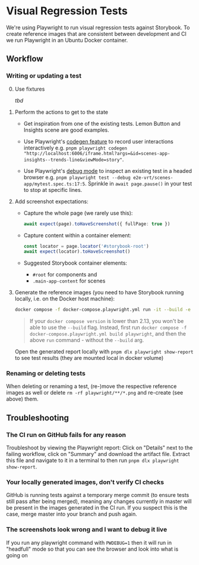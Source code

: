# Visual Regression Tests

We're using Playwright to run visual regression tests against Storybook. To create reference images that are consistent between development and CI we run Playwright in an Ubuntu Docker container.

## Workflow

### Writing or updating a test

0. Use fixtures

    _tbd_

1. Perform the actions to get to the state

    - Get inspiration from one of the existing tests. Lemon Button and Insights scene are good examples.

    - Use Playwright's [codegen feature](https://playwright.dev/docs/codegen-intro) to record user interactions interactively e.g. `pnpm playwright codegen "http://localhost:6006/iframe.html?args=&id=scenes-app-insights--trends-line&viewMode=story"`.

    - Use Playwright's [debug mode](https://playwright.dev/docs/debug) to inspect an existing test in a headed browser e.g. `pnpm playwright test --debug e2e-vrt/scenes-app/mytest.spec.ts:17:5`. Sprinkle in `await page.pause()` in your test to stop at specific lines.

2. Add screenshot expectations:

    - Capture the whole page (we rarely use this):

        ```ts
        await expect(page).toHaveScreenshot({ fullPage: true })
        ```

    - Capture content within a container element:

        ```ts
        const locator = page.locator('#storybook-root')
        await expect(locator).toHaveScreenshot()
        ```

    - Suggested Storybook container elements:
        - `#root` for components and
        - `.main-app-content` for scenes

3. Generate the reference images (you need to have Storybook running locally, i.e. on the Docker host machine):

    ```sh
    docker compose -f docker-compose.playwright.yml run -it --build -e STORYBOOK_URL=http://host.docker.internal:6006 playwright pnpm test:visual-regression
    ```

    > If your `docker compose version` is lower than 2.13, you won't be able to use the `--build` flag. Instead, first run `docker compose -f docker-compose.playwright.yml build playwright`, and then the above `run` command - without the `--build` arg.

    Open the generated report locally with `pnpm dlx playwright show-report` to see test results (they are mounted local in docker volume)

### Renaming or deleting tests

When deleting or renaming a test, (re-)move the respective reference images as well or delete `rm -rf playwright/**/*.png` and re-create (see above) them.

## Troubleshooting

### The CI run on GitHub fails for any reason

Troubleshoot by viewing the Playwright report: Click on "Details" next to the failing workflow, click on "Summary" and download the artifact file. Extract this file and navigate to it in a terminal to then run `pnpm dlx playwright show-report`.

### Your locally generated images, don't verify CI checks

GitHub is running tests against a temporary merge commit (to ensure tests still pass after being merged), meaning any changes currently in master will be present in the images generated in the CI run. If you suspect this is the case, merge master into your branch and push again.

### The screenshots look wrong and I want to debug it live

If you run any playwright command with `PWDEBUG=1` then it will run in "headfull" mode so that you can see the browser and look into what is going on
